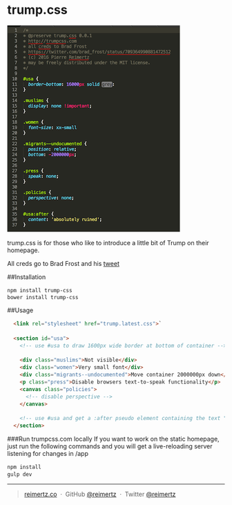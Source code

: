 trump.css
=========

![](trumpcss_small.png)

trump.css is for those who like to introduce a little bit of Trump
on their homepage.

All creds go to Brad Frost and his [tweet](https://twitter.com/brad_frost/status/709364990881472512)

##Installation

```
npm install trump-css
bower install trump-css
```

##Usage

```html
  <link rel="stylesheet" href="trump.latest.css">`

  <section id="usa">
    <!-- use #usa to draw 1600px wide border at bottom of container -->

    <div class="muslims">Not visible</div>
    <div class="women">Very small font</div>
    <div class="migrants--undocumented">Move container 2000000px down</div>
    <p class="press">Disable browsers text-to-speak functionality</p>
    <canvas class="policies">
      <!-- disable perspective -->
    </canvas>

    <!-- use #usa and get a :after pseudo element containing the text "absolutely ruined" -->
  </section>
```


###Run trumpcss.com locally
If you want to work on the static homepage, just run the following commands
and you will get a live-reloading server listening for changes in /app

```bash
npm install
gulp dev
```

---
> [reimertz.co](http://reimertz.co) &nbsp;&middot;&nbsp;
> GitHub [@reimertz](https://github.com/reimertz) &nbsp;&middot;&nbsp;
> Twitter [@reimertz](https://twitter.com/reimertz)
